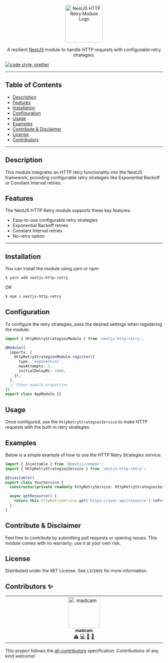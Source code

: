 <p align="center">
  <a href="https://github.com/your-github/nestjs-http-retry" target="blank"><img src="https://veepeechat-bucket-prod.fr1.s3.vptech.eu/veepeechat-bucket-prod/generated/images/8cL6mbpOOE6BU4zwu0Vx4.png?AWSAccessKeyId=O2GGT1BJVVGCI5PG7940&Expires=1746530529&Signature=HcR7CyVnx8JgwjFOj5vIQ0GfKtU%3D" width="120" alt="NestJS HTTP Retry Module Logo" /></a>
</p>

<p align="center">A resilient <a href="http://nestjs.com/" target="blank">NestJS</a> module to handle HTTP requests with configurable retry strategies.</p>

[![code style: prettier](https://img.shields.io/badge/code_style-prettier-ff69b4.svg?style=flat-square)](https://github.com/prettier/prettier)

---

## Table of Contents

- [Description](#description)
- [Features](#features)
- [Installation](#installation)
- [Configuration](#configuration)
- [Usage](#usage)
- [Examples](#examples)
- [Contribute & Disclaimer](#contribute--disclaimer)
- [License](#license)
- [Contributors](#contributors-)

---

## Description

This module integrates an HTTP retry functionality into the NestJS framework, providing configurable retry strategies like Exponential Backoff or Constant Interval retries.

## Features

The NestJS HTTP Retry module supports these key features:

- Easy-to-use configurable retry strategies
- Exponential Backoff retries
- Constant Interval retries
- No-retry option

---

## Installation

You can install the module using yarn or npm:

```bash
$ yarn add nestjs-http-retry
```

OR

```bash
$ npm i nestjs-http-retry
```

## Configuration

To configure the retry strategies, pass the desired settings when registering the module:

```typescript
import { HttpRetryStrategiesModule } from 'nestjs-http-retry';

@Module({
  imports: [
    HttpRetryStrategiesModule.register({
      type: 'exponential',
      maxAttempts: 3,
      initialDelayMs: 1000,
    }),
  ],
  // Other module properties
})
export class AppModule {}
```

## Usage

Once configured, use the `HttpRetryStrategiesService` to make HTTP requests with the built-in retry strategies.

## Examples

Below is a simple example of how to use the HTTP Retry Strategies service:

```typescript
import { Injectable } from '@nestjs/common';
import { HttpRetryStrategiesService } from 'nestjs-http-retry';

@Injectable()
export class YourService {
  constructor(private readonly httpRetryService: HttpRetryStrategiesService) {}

  async getResource() {
    return this.httpRetryService.get('https://your.api/resource').toPromise();
  }
}
```

## Contribute & Disclaimer

Feel free to contribute by submitting pull requests or opening issues. This module comes with no warranty; use it at your own risk.

## License

Distributed under the MIT License. See `LICENSE` for more information.

## Contributors ✨

<!-- ALL-CONTRIBUTORS-LIST:START - Do not remove or modify this section -->
<!-- prettier-ignore-start -->
<!-- markdownlint-disable -->
<table>
  <tbody>
    <tr>
      <td align="center" valign="top" width="14.28%"><a href="https://github.com/bamada"><img src="https://avatars.githubusercontent.com/u/7466570?v=4?s=100" width="100px;" alt="madcam"/><br /><sub><b>madcam</b></sub></a><br /><a href="https://github.com/bamada/nest-slack-bolt/commits?author=bamada" title="Tests">⚠️</a> <a href="https://github.com/bamada/nest-slack-bolt/commits?author=bamada" title="Code">💻</a> <a href="https://github.com/bamada/nest-slack-bolt/commits?author=bamada" title="Documentation">📖</a> <a href="https://github.com/bamada/nest-slack-bolt/issues?q=author%3Abamada" title="Bug reports">🐛</a></td>
    </tr>
  </tbody>
</table>

<!-- markdownlint-restore -->
<!-- prettier-ignore-end -->

<!-- ALL-CONTRIBUTORS-LIST:END -->

This project follows the [all-contributors](https://github.com/all-contributors/all-contributors) specification. Contributions of any kind welcome!
